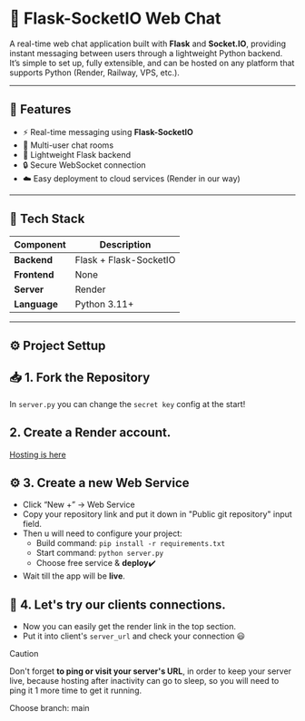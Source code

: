 # 💬 Flask-SocketIO Web Chat

A real-time web chat application built with **Flask** and **Socket.IO**, providing instant messaging between users through a lightweight Python backend.  
It’s simple to set up, fully extensible, and can be hosted on any platform that supports Python (Render, Railway, VPS, etc.).

---

## 🚀 Features

- ⚡ Real-time messaging using **Flask-SocketIO**
- 👥 Multi-user chat rooms
- 🧠 Lightweight Flask backend
- 🔒 Secure WebSocket connection
- ☁️ Easy deployment to cloud services (Render in our way)

---

## 🧱 Tech Stack

| Component | Description |
|------------|-------------|
| **Backend** | Flask + Flask-SocketIO |
| **Frontend** | None |
| **Server** | Render |
| **Language** | Python 3.11+ |

---

## ⚙️ Project Settup

## 📥 1. Fork the Repository
In ```server.py``` you can change the ```secret key``` config at the start! 

## 2. Create a Render account.
[Hosting is here]((https://render.com/)) 

## ⚙️ 3. Create a new Web Service
* Click “New +” → Web Service
* Copy your repository link and put it down in "Public git repository" input field.
* Then u will need to configure your project:
  - Build command: ```pip install -r requirements.txt```
  - Start command: ```python server.py```
  - Choose free service & **deploy**✔️
* Wait till the app will be **live**.

## 🤝 4. Let's try our clients connections.
* Now you can easily get the render link in the top section.
* Put it into client's ```server_url```  and check your connection 😃

> [!CAUTION]
> Don't forget **to ping or visit your server's URL**, in order to keep your server live, because hosting after inactivity can go to sleep, so you will need to ping it 1 more time to get it running.



Choose branch: main


